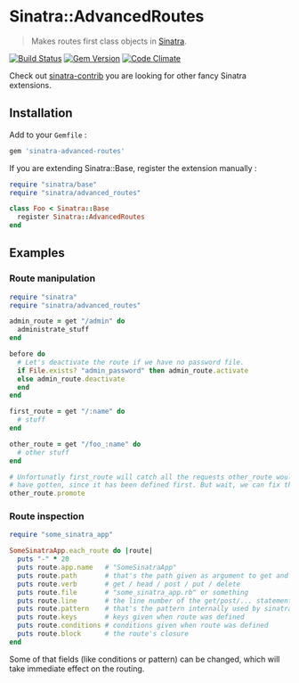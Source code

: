 # Sinatra::AdvancedRoutes

> Makes routes first class objects in [Sinatra](http://sinatrarb.com).

[![Build Status](https://travis-ci.org/rkh/sinatra-advanced-routes.png)](https://travis-ci.org/rkh/sinatra-advanced-routes)
[![Gem Version](https://badge.fury.io/rb/sinatra-advanced-routes.png)](https://rubygems.org/gems/sinatra-advanced-routes)
[![Code Climate](https://codeclimate.com/github/rkh/sinatra-advanced-routes.png)](https://codeclimate.com/github/rkh/sinatra-advanced-routes)

Check out [sinatra-contrib](https://github.com/sinatra/sinatra-contrib) you are looking for other fancy Sinatra extensions.

## Installation

Add to your `Gemfile` :

```ruby
gem 'sinatra-advanced-routes'
```

If you are extending Sinatra::Base, register the extension manually :

```ruby
require "sinatra/base"
require "sinatra/advanced_routes"

class Foo < Sinatra::Base
  register Sinatra::AdvancedRoutes
end
```

## Examples

### Route manipulation

```ruby
require "sinatra"
require "sinatra/advanced_routes"

admin_route = get "/admin" do
  administrate_stuff
end

before do
  # Let's deactivate the route if we have no password file.
  if File.exists? "admin_password" then admin_route.activate
  else admin_route.deactivate 
  end
end

first_route = get "/:name" do
  # stuff
end

other_route = get "/foo_:name" do
  # other stuff
end

# Unfortunatly first_route will catch all the requests other_route would
# have gotten, since it has been defined first. But wait, we can fix this!
other_route.promote
```

### Route inspection

```ruby
require "some_sinatra_app"

SomeSinatraApp.each_route do |route|
  puts "-" * 20
  puts route.app.name   # "SomeSinatraApp"
  puts route.path       # that's the path given as argument to get and akin
  puts route.verb       # get / head / post / put / delete
  puts route.file       # "some_sinatra_app.rb" or something
  puts route.line       # the line number of the get/post/... statement
  puts route.pattern    # that's the pattern internally used by sinatra
  puts route.keys       # keys given when route was defined
  puts route.conditions # conditions given when route was defined
  puts route.block      # the route's closure
end
```

Some of that fields (like conditions or pattern) can be changed, which will take immediate effect on the routing.
